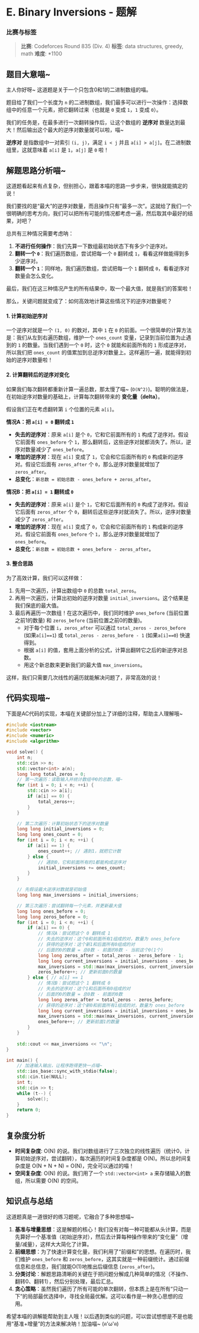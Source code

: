 # E. Binary Inversions - 题解

### 比赛与标签
> **比赛**: Codeforces Round 835 (Div. 4)
> **标签**: data structures, greedy, math
> **难度**: *1100

## 题目大意喵~
主人你好呀~ 这道题是关于一个只包含0和1的二进制数组的喵。

题目给了我们一个长度为 `n` 的二进制数组，我们最多可以进行一次操作：选择数组中的任意一个元素，把它翻转过来（也就是 `0` 变成 `1`，`1` 变成 `0`）。

我们的任务是，在最多进行一次翻转操作后，让这个数组的 **逆序对** 数量达到最大！然后输出这个最大的逆序对数量就可以啦，喵~

**逆序对** 是指数组中一对索引 `(i, j)`，满足 `i < j` 并且 `a[i] > a[j]`。在二进制数组里，这就意味着 `a[i]` 是 `1`，`a[j]` 是 `0` 啦！

## 解题思路分析喵~
这道题看起来有点复杂，但别担心，跟着本喵的思路一步步来，很快就能搞定的说！

我们要找的是“最大”的逆序对数量，而且操作只有“最多一次”。这就给了我们一个很明确的思考方向，我们可以把所有可能的情况都考虑一遍，然后取其中最好的结果，对吧？

总共有三种情况需要考虑呐：

1.  **不进行任何操作**：我们先算一下数组最初始状态下有多少个逆序对。
2.  **翻转一个 `0`**：我们遍历数组，尝试把每一个 `0` 翻转成 `1`，看看这样做能得到多少逆序对。
3.  **翻转一个 `1`**：同样地，我们遍历数组，尝试把每一个 `1` 翻转成 `0`，看看逆序对数量会怎么变化。

最后，我们在这三种情况产生的所有结果中，取一个最大值，就是我们的答案啦！

那么，关键问题就变成了：如何高效地计算这些情况下的逆序对数量呢？

#### 1. 计算初始逆序对
一个逆序对就是一个 `(1, 0)` 的数对，其中 `1` 在 `0` 的前面。一个很简单的计算方法是：我们从左到右遍历数组，维护一个 `ones_count` 变量，记录到当前位置为止遇到的 `1` 的数量。当我们遇到一个 `0` 时，这个 `0` 就能和前面所有的 `1` 形成逆序对，所以我们把 `ones_count` 的值累加到总逆序对数量上。这样遍历一遍，就能得到初始的逆序对数量啦！

#### 2. 计算翻转后的逆序对变化
如果我们每次翻转都重新计算一遍总数，那太慢了喵~ (`O(N^2)`)。聪明的做法是，在初始逆序对数量的基础上，计算每次翻转带来的 **变化量（delta）**。

假设我们正在考虑翻转第 `i` 个位置的元素 `a[i]`。

**情况A：把 `a[i] = 0` 翻转成 `1`**
*   **失去的逆序对**：原来 `a[i]` 是个 `0`，它和它前面所有的 `1` 构成了逆序对。假设它前面有 `ones_before` 个 `1`，那么翻转后，这些逆序对就都消失了。所以，逆序对数量减少了 `ones_before`。
*   **增加的逆序对**：现在 `a[i]` 变成了 `1`，它会和它后面所有的 `0` 构成新的逆序对。假设它后面有 `zeros_after` 个 `0`，那么逆序对数量就增加了 `zeros_after`。
*   **总变化**：`新总数 = 初始总数 - ones_before + zeros_after`。

**情况B：把 `a[i] = 1` 翻转成 `0`**
*   **失去的逆序对**：原来 `a[i]` 是个 `1`，它和它后面所有的 `0` 构成了逆序对。假设它后面有 `zeros_after` 个 `0`，翻转后这些逆序对就消失了。所以，逆序对数量减少了 `zeros_after`。
*   **增加的逆序对**：现在 `a[i]` 变成了 `0`，它会和它前面所有的 `1` 构成新的逆序对。假设它前面有 `ones_before` 个 `1`，那么逆序对数量就增加了 `ones_before`。
*   **总变化**：`新总数 = 初始总数 + ones_before - zeros_after`。

#### 3. 整合思路
为了高效计算，我们可以这样做：
1.  先用一次遍历，计算出数组中 `0` 的总数 `total_zeros`。
2.  再用一次遍历，计算出初始的逆序对数量 `initial_inversions`。这个结果是我们保底的最大值。
3.  最后再遍历一次数组！在这次遍历中，我们同时维护 `ones_before` (当前位置之前1的数量) 和 `zeros_before` (当前位置之前0的数量)。
    *   对于每个位置 `i`，`zeros_after` 可以通过 `total_zeros - zeros_before` (如果`a[i]==1`) 或 `total_zeros - zeros_before - 1` (如果`a[i]==0`) 快速得到。
    *   根据 `a[i]` 的值，套用上面分析的公式，计算出翻转它之后的新逆序对总数。
    *   用这个新总数来更新我们的最大值 `max_inversions`。

这样，我们只需要几次线性的遍历就能解决问题了，非常高效的说！

## 代码实现喵~
下面是AC代码的实现，本喵在关键部分加上了详细的注释，帮助主人理解哦~

```cpp
#include <iostream>
#include <vector>
#include <numeric>
#include <algorithm>

void solve() {
    int n;
    std::cin >> n;
    std::vector<int> a(n);
    long long total_zeros = 0;
    // 第一次遍历：读取输入并统计数组中0的总数，喵~
    for (int i = 0; i < n; ++i) {
        std::cin >> a[i];
        if (a[i] == 0) {
            total_zeros++;
        }
    }

    // 第二次遍历：计算初始状态下的逆序对数量
    long long initial_inversions = 0;
    long long ones_count = 0;
    for (int i = 0; i < n; ++i) {
        if (a[i] == 1) {
            ones_count++; // 遇到1，就把它计数
        } else {
            // 遇到0，它和前面所有的1都能构成逆序对
            initial_inversions += ones_count;
        }
    }

    // 先假设最大逆序对数就是初始值
    long long max_inversions = initial_inversions;

    // 第三次遍历：尝试翻转每一个元素，并更新最大值
    long long ones_before = 0;
    long long zeros_before = 0;
    for (int i = 0; i < n; ++i) {
        if (a[i] == 0) {
            // 情况A：尝试把这个 0 翻转成 1
            // 失去的逆序对：这个0和前面所有1组成的对，数量为 ones_before
            // 获得的逆序对：这个新1和后面所有0组成的对
            // 后面的0的数量 = 总0数 - 前面的0数 - 当前这个0(1个)
            long long zeros_after = total_zeros - zeros_before - 1;
            long long current_inversions = initial_inversions - ones_before + zeros_after;
            max_inversions = std::max(max_inversions, current_inversions);
            zeros_before++; // 更新前面0的数量
        } else { // a[i] == 1
            // 情况B：尝试把这个 1 翻转成 0
            // 失去的逆序对：这个1和后面所有0组成的对
            // 后面的0的数量 = 总0数 - 前面的0数
            long long zeros_after = total_zeros - zeros_before;
            // 获得的逆序对：这个新0和前面所有1组成的对，数量为 ones_before
            long long current_inversions = initial_inversions + ones_before - zeros_after;
            max_inversions = std::max(max_inversions, current_inversions);
            ones_before++; // 更新前面1的数量
        }
    }
    
    std::cout << max_inversions << "\n";
}

int main() {
    // 加速输入输出，让程序跑得更快一点喵~
    std::ios_base::sync_with_stdio(false);
    std::cin.tie(NULL);
    int t;
    std::cin >> t;
    while (t--) {
        solve();
    }
    return 0;
}
```

## 复杂度分析
- **时间复杂度**: O(N) 的说。我们对数组进行了三次独立的线性遍历（统计0，计算初始逆序对，尝试翻转），每次遍历的时间复杂度都是 O(N)。所以总时间复杂度是 O(N + N + N) = O(N)，完全可以通过的喵！
- **空间复杂度**: O(N) 的说。我们用了一个 `std::vector<int> a` 来存储输入的数组，所以需要 O(N) 的空间。

## 知识点与总结
这道题真是一道很好的练习题呢，它融合了多种思想喵~

1.  **基准与增量思想**：这是解题的核心！我们没有对每一种可能都从头计算，而是先算好一个基准值（初始逆序对），然后去计算每种操作带来的“变化量”（增量/减量），这样大大简化了计算。
2.  **前缀思想**：为了快速计算变化量，我们利用了“前缀和”的思想。在遍历时，我们维护 `ones_before` 和 `zeros_before`，这其实就是一种前缀统计。通过前缀信息和总信息，我们就能O(1)地推出后缀信息 (`zeros_after`)。
3.  **分类讨论**：解题思路清晰的关键在于把问题分解成几种简单的情况（不操作、翻转0、翻转1），然后分别处理，最后汇总。
4.  **贪心策略**：虽然我们遍历了所有可能的单次翻转，但本质上是在所有“只动一下”的局部最优选择中，寻找全局最优解。这可以看作是一种贪心思想的应用。

希望本喵的讲解能帮助到主人哦！以后遇到类似的问题，可以尝试想想是不是也能用“基准+增量”的方法来解决呐！加油喵~ (ฅ'ω'ฅ)